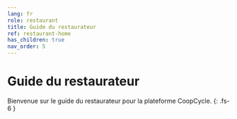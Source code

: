 ```yaml
---
lang: fr
role: restaurant
title: Guide du restaurateur
ref: restaurant-home
has_children: true
nav_order: 5
---
```


# Guide du restaurateur

Bienvenue sur le guide du restaurateur pour la plateforme CoopCycle.
{: .fs-6 }

